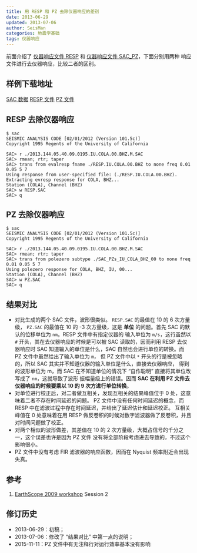 ```yaml
---
title: 用 RESP 和 PZ 去除仪器响应的差别
date: 2013-06-29
updated: 2013-07-06
author: SeisMan
categories: 地震学基础
tags: 仪器响应
---
```


前面介绍了 [仪器响应文件 RESP](/simple-analysis-of-resp.html) 和
[仪器响应文件 SAC\_PZ](/simple-analysis-of-sac-pz.html)，下面分别用两种
响应文件进行去仪器响应，比较二者的区别。

<!--more-->

## 样例下载地址

[SAC 数据](http://seisman.qiniudn.com/downloads/2013.144.05.40.09.0195.IU.COLA.00.BHZ.M.SAC)
[RESP 文件](http://seisman.qiniudn.com/downloads/RESP.IU.COLA.00.BHZ)
[PZ 文件](http://seisman.qiniudn.com/downloads/SAC_PZs_IU_COLA_BHZ_00)

## RESP 去除仪器响应

    $ sac
    SEISMIC ANALYSIS CODE [02/01/2012 (Version 101.5c)]
    Copyright 1995 Regents of the University of California

    SAC> r ./2013.144.05.40.09.0195.IU.COLA.00.BHZ.M.SAC
    SAC> rmean; rtr; taper
    SAC> trans from evalresp fname ./RESP.IU.COLA.00.BHZ to none freq 0.01 0.05 5 7
    Using response from user-specified file: (./RESP.IU.COLA.00.BHZ).
    Extracting evresp response for COLA, BHZ...
    Station (COLA), Channel (BHZ)
    SAC> w RESP.SAC
    SAC> q


## PZ 去除仪器响应

    $ sac
    SEISMIC ANALYSIS CODE [02/01/2012 (Version 101.5c)]
    Copyright 1995 Regents of the University of California

    SAC> r ./2013.144.05.40.09.0195.IU.COLA.00.BHZ.M.SAC
    SAC> rmean; rtr; taper
    SAC> trans from polezero subtype ./SAC_PZs_IU_COLA_BHZ_00 to none freq 0.01 0.05 5 7
    Using polezero response for COLA, BHZ, IU, 00...
    Station (COLA), Channel (BHZ)
    SAC> w PZ.SAC
    SAC> q

## 结果对比

-   对比生成的两个 SAC 文件，波形很类似。 `RESP.SAC` 的最值在 10 的 6 次方量级， `PZ.SAC` 的最值在
    10 的 -3 次方量级，这是 **单位** 的问题。首先 SAC 的默认的位移单位为 `nm`。RESP 文件中有指定仪器的
    输入单位为 `m/s`，这行虽然以 `#` 开头，其在去仪器响应的时候是可以被 SAC 读取的，因而利用 RESP 去仪
    器响应时 SAC 知道输入的单位是什么，SAC 自然也会进行单位的转换。而 PZ 文件中虽然给出了输入单位为 `m`，
    但 PZ 文件中以 `*` 开头的行是被忽略的，所以 SAC 其实并不知道仪器的输入单位是什么，直接去仪器响应，
    得到的波形单位为 m，而 SAC 在不知道单位的情况下 “自作聪明” 直接将其单位改写成了 `nm`，这就导致了波形
    振幅量级上的错误。因而 **SAC 在利用 PZ 文件去仪器响应的时候要乘以 10 的 9 次方进行单位转换**。
-   对单位进行校正后，对二者做互相关，发现互相关的结果峰值位于 0 处，这意味着二者不存在时间延迟的问题。
    PZ 文件中没有任何时间延迟的概念，而 RESP 中在滤波过程中存在时间延迟，并给出了延迟估计和延迟校正。
    互相关峰值在 0 处意味着在用 RESP 做反卷积的时候对数字滤波器做了反卷积，并且对时间问题做了校正。
-   对两个相似的波形做差，其差值在 10 的 2 次方量级，大概占信号的千分之一，这个误差也许是因为 PZ 文件
    没有将全部阶段考虑进去导致的，不过这个影响很小。
-   PZ 文件中没有考虑 FIR 滤波器的响应函数，因而在 Nyquist 频率附近会出现失真。

## 参考

1.  [EarthScope 2009 workshop](http://www.iris.edu/hq/es_course/content/2009.html)
    Session 2

## 修订历史

-   2013-06-29：初稿；
-   2013-07-06：修改了 “结果对比” 中第一点的说明；
-   2015-11-11：PZ 文件中有无注释行对运行效率基本没有影响

